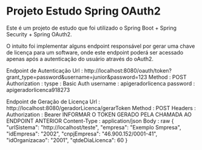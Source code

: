 # Projeto Estudo Spring OAuth2

Este é um projeto de estudo que foi utilizado o Spring Boot + Spring Security + Spring OAuth2.

O intuito foi implementar alguns endpoint responsável por gerar uma chave de licença para um software, onde este endpoint poderá ser acessado apenas após a autenticação do usuário através do oAuth2.

Endpoint de Autenticação
    Url : http://localhost:8080/oauth/token?grant_type=password&username=junior&password=123
    Method : POST
    Authorization : 
        tyspe : Basic Auth
        username : apigeradorlicenca
        password : apigeradorlicenca918273
        
Endpoint de Geração de Licença
    Url : http://localhost:8080/geradorLicenca/gerarToken
    Method : POST
    Headers : 
        Authorization : Bearer INFORMAR O TOKEN GERADO PELA CHAMADA AO ENDPOINT ANTERIOR
        Content-Type : application/json
    Body : raw
        {
          "urlSistema": "http://localhost/teste",
          "empresa": "Exemplo Smpresa",
          "idEmpresa": "2002",
          "cnpjEmpresa": "46.900.152/0001-41",
          "idOrganizacao": "2001",
          "qtdeDiaLicenca": 60
        }        
